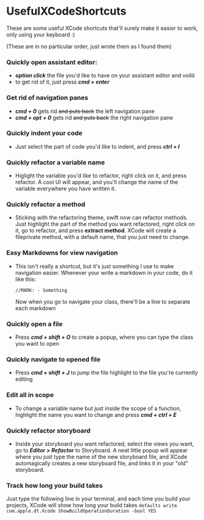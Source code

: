# UsefulXCodeShortcuts
These are some useful XCode shortcuts that'll surely make it easier to work, only using your keyboard :)

(These are in no particular order, just wrote them as I found them)

### Quickly open assistant editor:
- _**option click**_ the file you'd like to have on your assistant editor and _voilà_
- to get rid of it, just press _**cmd + enter**_

### Get rid of navigation panes
- _**cmd + 0**_ gets rid ~~and puts back~~ the left navigation pane
- _**cmd + opt + 0**_ gets rid ~~and puts back~~ the right navigation pane

### Quickly indent your code
- Just select the part of code you'd like to indent, and press _**ctrl + I**_

### Quickly refactor a variable name
- Higlight the variable you'd like to refactor, right click on it, and press refactor. A cool UI will appear, and you'll change the name of the variable everywhere you have written it. 

### Quickly refactor a method
- Sticking with the refactoring theme, swift now can refactor methods. Just highlight the part of the method you want refactored, right click on it, go to refactor, and press **extract method**. XCode will create a fileprivate method, with a default name, that you just need to change.

### Easy Markdowns for view navigation
- This isn't really a shortcut, but it's just something I use to make navigation easier. Whenever your write a markdown in your code, do it like this:
    ````
    //MARK: - Something
    ````
  Now when you go to navigate your class, there'll be a line to separate each markdown
  
### Quickly open a file
- Press _**cmd + shift + O**_ to create a popup, where you can type the class you want to open

### Quickly navigate to opened file
- Press _**cmd + shift + J**_ to jump the file highlight to the file you're currently editing

### Edit all in scope
- To change a variable name but just inside the scope of a function, highlight the name you want to change and press _**cmd + ctrl + E**_

### Quickly refactor storyboard
- Inside your storyboard you want refactored, select the views you want, go to _**Editor > Refactor**_ to Storyboard. A neat little popup will appear where you just type the name of the new storyboard file, and XCode automagically creates a new storyboard file, and links it in your "old" storyboard.

### Track how long your build takes
Just type the following line in your terminal, and each time you build your projects, XCode will show how long your build takes
    ```
    defaults write com.apple.dt.Xcode ShowBuildOperationDuration -bool YES
    ```




